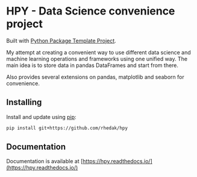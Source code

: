 # HPY - Data Science convenience project


Built with [Python Package Template Project](https://github.com/AlexIoannides/py-package-template/). 

My attempt at creating a convenient way to use different data science and machine learning operations and frameworks using one unified way.
The main idea is to store data in pandas DataFrames and start from there.

Also provides several extensions on pandas, matplotlib and seaborn for convenience.

## Installing

Install and update using [pip](https://pip.pypa.io/en/stable/quickstart/):

```bash
pip install git+https://github.com/rhedak/hpy
```

## Documentation

Documentation is available at [https://hpy.readthedocs.io/](https://hpy.readthedocs.io/)
